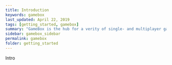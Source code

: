 ```yaml
---
title: Introduction
keywords: gamebox
last_updated: April 22, 2019
tags: [getting_started, gamebox]
summary: "GameBox is the hub for a verity of single- and multiplayer games."
sidebar: gamebox_sidebar
permalink: gamebox
folder: getting_started
---
```


Intro
